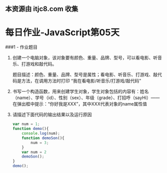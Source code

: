 ## 本资源由 itjc8.com 收集
# 每日作业-JavaScript第05天

###1 - 作业题目

1. 创建一个电脑对象，该对象要有颜色、重量、品牌、型号，可以看电影、听音乐、打游戏和敲代码。

   	题目描述：颜色、重量、品牌、型号是属性；看电影、听音乐、打游戏、敲代码是方法，在调用方法时打印 “我在看电影/听音乐/打游戏/敲代码”

2. 书写一个构造函数，用来创建学生对象，学生对象包括的内容有：姓名（name）、学号（id）、性别（sex）、年级（grade）、打招呼（sayHi）—— 在弹出框中提示：“你好我是XXX”，其中XXX代表对象的name属性值

3. 请描述下面代码的输出结果以及运行原因

   ```js
   var num = 1;
   function demo(){
       console.log(num);
       function demoSon(){
           num = 3;
       }
       var num = 2
       demoSon();
   }
   demo();
   ```


### 

